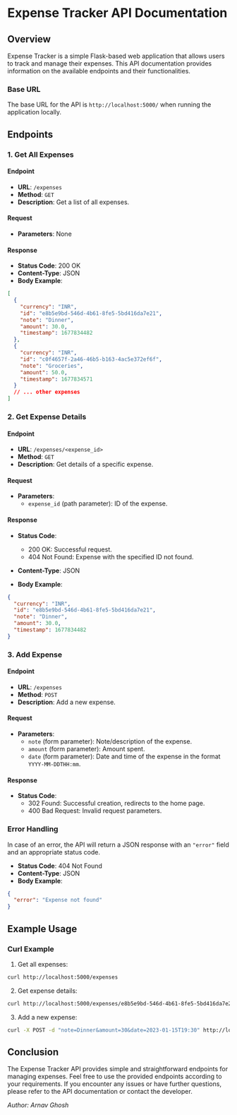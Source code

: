 # Expense Tracker API Documentation

## Overview

Expense Tracker is a simple Flask-based web application that allows users to track and manage their expenses. This API documentation provides information on the available endpoints and their functionalities.

### Base URL

The base URL for the API is `http://localhost:5000/` when running the application locally.

## Endpoints

### 1. Get All Expenses

#### Endpoint

- **URL**: `/expenses`
- **Method**: `GET`
- **Description**: Get a list of all expenses.

#### Request

- **Parameters**: None

#### Response

- **Status Code**: 200 OK
- **Content-Type**: JSON
- **Body Example**:

```json
[
  {
    "currency": "INR",
    "id": "e8b5e9bd-546d-4b61-8fe5-5bd416da7e21",
    "note": "Dinner",
    "amount": 30.0,
    "timestamp": 1677834482
  },
  {
    "currency": "INR",
    "id": "c0f4657f-2a46-46b5-b163-4ac5e372ef6f",
    "note": "Groceries",
    "amount": 50.0,
    "timestamp": 1677834571
  }
  // ... other expenses
]
```

### 2. Get Expense Details

#### Endpoint

- **URL**: `/expenses/<expense_id>`
- **Method**: `GET`
- **Description**: Get details of a specific expense.

#### Request

- **Parameters**:
  - `expense_id` (path parameter): ID of the expense.

#### Response

- **Status Code**:
  - 200 OK: Successful request.
  - 404 Not Found: Expense with the specified ID not found.

- **Content-Type**: JSON
- **Body Example**:

```json
{
  "currency": "INR",
  "id": "e8b5e9bd-546d-4b61-8fe5-5bd416da7e21",
  "note": "Dinner",
  "amount": 30.0,
  "timestamp": 1677834482
}
```

### 3. Add Expense

#### Endpoint

- **URL**: `/expenses`
- **Method**: `POST`
- **Description**: Add a new expense.

#### Request

- **Parameters**:
  - `note` (form parameter): Note/description of the expense.
  - `amount` (form parameter): Amount spent.
  - `date` (form parameter): Date and time of the expense in the format `YYYY-MM-DDTHH:mm`.

#### Response

- **Status Code**:
  - 302 Found: Successful creation, redirects to the home page.
  - 400 Bad Request: Invalid request parameters.

### Error Handling

In case of an error, the API will return a JSON response with an `"error"` field and an appropriate status code.

- **Status Code**: 404 Not Found
- **Content-Type**: JSON
- **Body Example**:

```json
{
  "error": "Expense not found"
}
```

## Example Usage

### Curl Example

1. Get all expenses:

```bash
curl http://localhost:5000/expenses
```

2. Get expense details:

```bash
curl http://localhost:5000/expenses/e8b5e9bd-546d-4b61-8fe5-5bd416da7e21
```

3. Add a new expense:

```bash
curl -X POST -d "note=Dinner&amount=30&date=2023-01-15T19:30" http://localhost:5000/expenses
```

## Conclusion

The Expense Tracker API provides simple and straightforward endpoints for managing expenses. Feel free to use the provided endpoints according to your requirements. If you encounter any issues or have further questions, please refer to the API documentation or contact the developer.

*Author: Arnav Ghosh*